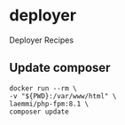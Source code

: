 # deployer
Deployer Recipes

## Update composer

    docker run --rm \
    -v "${PWD}:/var/www/html" \
    laemmi/php-fpm:8.1 \
    composer update

